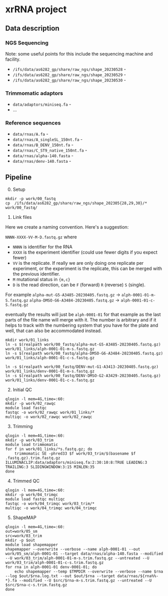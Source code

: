 # xrRNA project

## Data description

### NGS Sequencing

Note: some useful points for this include the sequencing machine and facility. 

- `/ifs/data/as6282_gp/share/raw_ngs/shape_20230528` - 
- `/ifs/data/as6282_gp/share/raw_ngs/shape_20230529` - 
- `/ifs/data/as6282_gp/share/raw_ngs/shape_20230530` - 

### Trimmomatic adaptors

- `data/adaptors/miniseq.fa` - 
- ...

### Reference sequences
- `data/rnas/A.fa` - 
- `data/rnas/A_singleSL_150nt.fa` - 
- `data/rnas/B_DENV_150nt.fa` - 
- `data/rnas/C_ST9_native_150nt.fa` - 
- `data/rnas/alpha-140.fasta` - 
- `data/rnas/denv-140.fasta` - 

## Pipeline

0. Setup
```
mkdir -p work/00_fastq
cp  /ifs/data/as6282_gp/share/raw_ngs/shape_202305{28,29,30}/* work/00_fastq/
```

1. Link files

Here we create a naming convention. Here's a suggestion:

`NNNN-XXXX-VV-M-D.fastq.gz` where 
- `NNNN` is identifier for the RNA
- `XXXX` is the experiment identifier (could use fewer digits if you expect fewer)
- `VV` is the replicate. If really we are only doing one replicate per experiment, or the experiment is the replicate, this can be merged with the previous identifier.
- `M` mutational status in `{m,c}`
- `D` is the read direction, can be `F` (forward) `R` (reverse) `S` (single).

For example 
`alpha-mut-G5-A3485-20230405.fastq.gz` -> `alph-0001-01-m-S.fastq.gz`
`alpha-DMSO-G6-A3484-20230405.fastq.gz` -> `alph-0001-01-c-S.fastq.gz`

eventually the results will just be `alph-0001-01` for that example as the last parts of the file name will merge with it. The number is arbitrary and if it helps to track with the numbering system that you have for the plate and well, that can also be accommodated instead.


```
mkdir work/01_links
ln -s $(realpath work/00_fastq/alpha-mut-G5-A3485-20230405.fastq.gz) work/01_links/alph-0001-01-m-s.fastq.gz
ln -s $(realpath work/00_fastq/alpha-DMSO-G6-A3484-20230405.fastq.gz) work/01_links/alph-0001-01-c-s.fastq.gz

ln -s $(realpath work/00_fastq/DENV-mut-G1-A3413-20230405.fastq.gz)  work/01_links/denv-0001-01-m-s.fastq.gz
ln -s $(realpath work/00_fastq/DENV-DMSO-G2-A3429-20230405.fastq.gz)  work/01_links/denv-0001-01-c-s.fastq.gz
```

2. Initial QC
```
qlogin -l mem=4G,time=:60:
mkdir -p work/02_rawqc
module load fastqc
fastqc -o work/02_rawqc work/01_links/*
multiqc -o work/02_rawqc work/02_rawqc
```

3. Trimming
```
qlogin -l mem=4G,time=:60:
mkdir -p work/03_trim
module load trimmomatic
for f in work/01_links/*s.fastq.gz; do 
	trimmomatic SE -phred33 $f work/03_trim/$(basename $f .fastq.gz).trim.fastq.gz ILLUMINACLIP:data/adaptors/miniseq.fa:2:30:10:8:TRUE LEADING:3 TRAILING:3 SLIDINGWINDOW:3:15 MINLEN:35
done
```

4. Trimmed QC
```
qlogin -l mem=4G,time=:60:
mkdir -p work/04_trimqc
module load fastqc multiqc
fastqc -o work/04_trimqc work/03_trim/*
multiqc -o work/04_trimqc work/04_trimqc
```

5. ShapeMAP
```
qlogin -l mem=4G,time=:60:
out=work/05_sm
src=work/03_trim
mkdir -p $out
module load shapemapper
shapemapper --overwrite --verbose --name alph-0001-01 --out work/05_sm/alph-0001-01 --target data/rnas/alpha-140.fasta --modified --U work/03_trim/alph-0001-01-m-s.trim.fastq.gz --untreated --U work/03_trim/alph-0001-01-c-s.trim.fastq.gz
for rna in alph-0001-01 denv-0001-01; do 
	echo shapemapper --temp $TMPDIR --overwrite --verbose --name $rna --log $out/$rna.log.txt --out $out/$rna --target data/rnas/${rna%%-*}.fa --modified --U $src/$rna-m-s.trim.fastq.gz --untreated --U $src/$rna-c-s.trim.fastq.gz	
done
